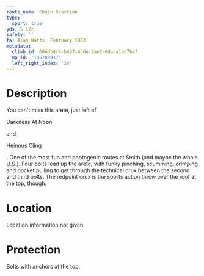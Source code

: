 ```yaml
---
route_name: Chain Reaction
type:
  sport: true
yds: 5.12c
safety: ''
fa: Alan Watts, February 1983
metadata:
  climb_id: 606db4c4-b497-4cde-9ae2-ddaca1ec7baf
  mp_id: '105789917'
  left_right_index: '14'
---
```

# Description
You can't miss this arete, just left of

Darkness At Noon

and

Heinous Cling

. One of the most fun and photogenic routes at Smith (and maybe the whole U.S.). Four bolts lead up the arete, with funky pinching, scumming, crimping  and pocket pulling to get through the technical crux between the second and third bolts. The redpoint crux is the sports action throw over the roof at the top, though.

# Location
Location information not given

# Protection
Bolts with anchors at the top.
